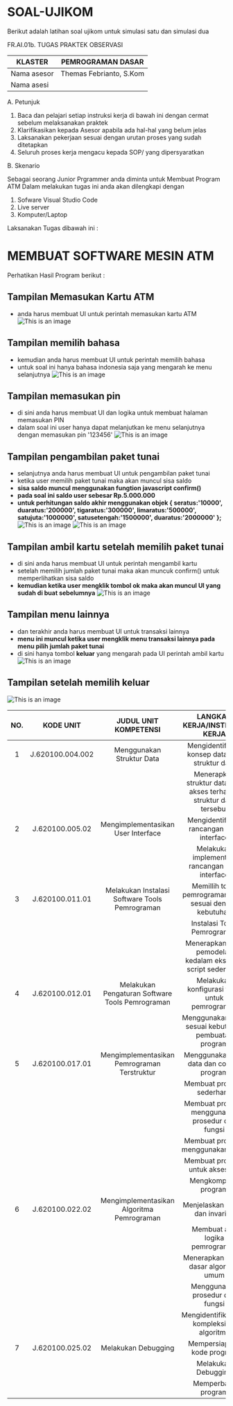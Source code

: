 # SOAL-UJIKOM

Berikut adalah latihan soal ujikom untuk simulasi satu dan simulasi dua

FR.AI.01b. TUGAS PRAKTEK OBSERVASI

| KLASTER                        | PEMROGRAMAN DASAR       |
|--------------------------------|-------------------------|
| Nama asesor                    | Themas Febrianto, S.Kom |
| Nama asesi                     |                         |

A.  Petunjuk

1.   Baca dan pelajari setiap instruksi kerja di bawah ini dengan cermat sebelum melaksanakan praktek
2.   Klarifikasikan kepada Asesor apabila ada hal-hal yang belum jelas
3.   Laksanakan pekerjaan sesuai dengan urutan proses yang sudah ditetapkan
4.   Seluruh proses kerja mengacu kepada SOP/ yang dipersyaratkan


B.    Skenario

Sebagai seorang  Junior Prgrammer anda diminta untuk Membuat Program ATM 
Dalam melakukan tugas ini anda akan dilengkapi dengan 
1.   Sofware Visual Studio Code
2.   Live server
3.   Komputer/Laptop

Laksanakan Tugas dibawah ini :
# MEMBUAT SOFTWARE MESIN ATM

Perhatikan Hasil Program berikut :

## Tampilan Memasukan Kartu ATM
- anda harus membuat UI untuk perintah memasukan kartu ATM
![This is an image](https://i.imgur.com/BmlFwso.png)
## Tampilan memilih bahasa
 - kemudian anda harus membuat UI untuk perintah memilih bahasa
- untuk soal ini hanya bahasa indonesia saja yang mengarah ke menu selanjutnya
![This is an image](https://i.imgur.com/8EVWkg7.png)
## Tampilan memasukan pin
- di sini anda harus membuat UI dan logika untuk membuat halaman memasukan PIN
- dalam soal ini user hanya dapat melanjutkan ke menu selanjutnya dengan memasukan pin '123456'
![This is an image](https://i.imgur.com/2hDY0af.png)
## Tampilan pengambilan paket tunai
- selanjutnya anda harus membuat UI untuk pengambilan paket tunai
- ketika user memilih paket tunai maka akan muncul sisa saldo 
- **sisa saldo muncul menggunakan fungtion javascript confirm()**
- **pada soal ini saldo user sebesar Rp.5.000.000**
- **untuk perhitungan saldo akhir menggunakan objek
       {
       seratus:'10000',
        duaratus:'200000',
        tigaratus:'300000',
        limaratus:'500000',
        satujuta:'1000000',
        satusetengah:'1500000',
        duaratus:'2000000'
        };**
![This is an image](https://camo.githubusercontent.com/7c24688584f7d990ecc5617144cdf7722f9bada475e2915861f4f46f732ff7ef/68747470733a2f2f692e696d6775722e636f6d2f4639465530346a2e706e67)
![This is an image](https://i.imgur.com/In2uibC.png)
## Tampilan ambil kartu setelah memilih paket tunai
- di sini anda harus membuat UI untuk perintah mengambil kartu
- setelah memilih jumlah paket tunai maka akan muncuk confirm() untuk memperlihatkan sisa saldo
- **kemudian ketika user mengklik tombol ok maka akan muncul UI yang sudah di buat sebelumnya**
![This is an image](https://i.imgur.com/v9DO9Pf.png)
## Tampilan menu lainnya
- dan terakhir anda harus membuat UI untuk transaksi lainnya
- **menu ini muncul ketika user mengklik menu transaksi lainnya pada menu pilih jumlah paket tunai**
- di sini hanya tombol **keluar** yang mengarah pada UI perintah ambil kartu
![This is an image](https://i.imgur.com/xYoPzau.png)
## Tampilan setelah memilih keluar
![This is an image](https://i.imgur.com/v9DO9Pf.png)

| NO. |     KODE UNIT    |               JUDUL UNIT KOMPETENSI              |                    LANGKAH KERJA/INSTRUKSI KERJA                   |
|:---:|:----------------:|:------------------------------------------------:|:------------------------------------------------------------------:|
|  1  | J.620100.004.002 | Menggunakan Struktur Data                        | Mengidentifikasi konsep data dan struktur data                     |
|     |                  |                                                  | Menerapkan struktur data dan akses terhadap struktur data tersebut |
|  2  | J.620100.005.02  | Mengimplementasikan User Interface               | Mengidentifikasi rancangan user interface                          |
|     |                  |                                                  | Melakukan implementasi rancangan user interface                    |
|  3  | J.620100.011.01  | Melakukan Instalasi Software Tools Pemrograman   | Memillih tools pemrograman yang sesuai dengan kebutuhan            |
|     |                  |                                                  | Instalasi Tools Pemrograman                                        |
|     |                  |                                                  | Menerapkan hasil pemodelan kedalam eksekusi script sederhana       |
|  4  | J.620100.012.01  | Melakukan Pengaturan Software Tools Pemrograman  | Melakukan konfigurasi tools untuk pemrograman                      |
|     |                  |                                                  | Menggunakan tools sesuai kebutuhan pembuatan program               |
|  5  | J.620100.017.01  | Mengimplementasikan Pemrograman Terstruktur      | Menggunakan tipe data dan control program                          |
|     |                  |                                                  | Membuat program sederhana                                          |
|     |                  |                                                  | Membuat program menggunakan prosedur dan fungsi                    |
|     |                  |                                                  | Membuat program menggunakan array                                  |
|     |                  |                                                  | Membuat program untuk akses file                                   |
|     |                  |                                                  | Mengkompilasi program                                              |
|  6  | J.620100.022.02  | Mengimplementasikan Algoritma Pemrograman        | Menjelaskan varian dan invarian                                    |
|     |                  |                                                  | Membuat alur logika pemrograman                                    |
|     |                  |                                                  | Menerapkan teknik dasar algoritma umum                             |
|     |                  |                                                  | Menggunakan prosedur dan fungsi                                    |
|     |                  |                                                  | Mengidentifikasikan kompleksitas algoritma                         |
|  7  | J.620100.025.02  | Melakukan Debugging                              | Mempersiapkan kode program                                         |
|     |                  |                                                  | Melakukan Debugging                                                |
|     |                  |                                                  | Memperbaiki program                                                |
